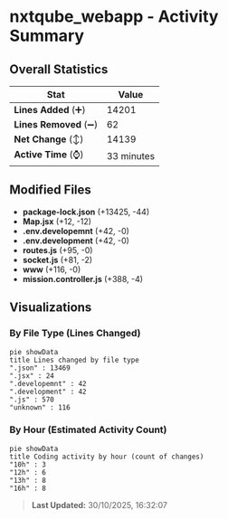 # nxtqube_webapp - Activity Summary 

## Overall Statistics

| Stat                   | Value                                                             |
| ---------------------- | ----------------------------------------------------------------- |
| **Lines Added** (➕)   | 14201                                          |
| **Lines Removed** (➖) | 62                                        |
| **Net Change** (↕)    | 14139                |
| **Active Time** (⌚)   | 33 minutes |


## Modified Files
- **package-lock.json** (+13425, -44)
- **Map.jsx** (+12, -12)
- **.env.developemnt** (+42, -0)
- **.env.development** (+42, -0)
- **routes.js** (+95, -0)
- **socket.js** (+81, -2)
- **www** (+116, -0)
- **mission.controller.js** (+388, -4)

## Visualizations

### By File Type (Lines Changed)

```mermaid
pie showData
title Lines changed by file type
".json" : 13469
".jsx" : 24
".developemnt" : 42
".development" : 42
".js" : 570
"unknown" : 116
```

### By Hour (Estimated Activity Count)

```mermaid
pie showData
title Coding activity by hour (count of changes)
"10h" : 3
"12h" : 6
"13h" : 8
"16h" : 8
```


> **Last Updated:** 30/10/2025, 16:32:07